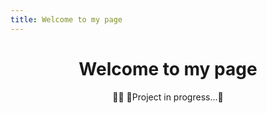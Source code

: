 ```yaml
---
title: Welcome to my page
---
```


<div align=center>

# Welcome to my page

👷‍♂️ 🚧Project in progress...🚧

</div>
